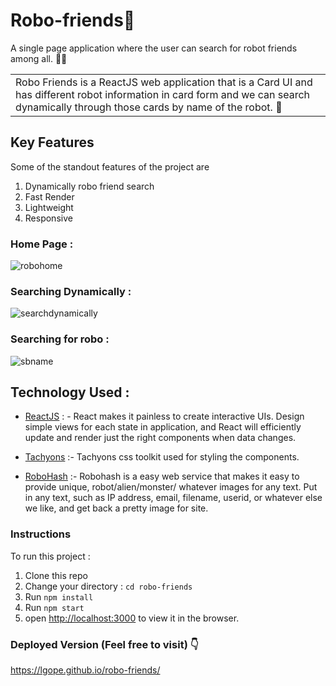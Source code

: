 
# Robo-friends🤖
A single page application where the user can search for robot friends among all. 🗽🤖

<table>
	<tr>
		<td>
			Robo Friends is a ReactJS web application that is a Card UI and has different robot information in card 
			form and we can search dynamically through those cards by name of the robot. 🤖
		</td>
	</tr>
</table>

## Key Features
Some of the standout features of the project are
1. Dynamically robo friend search
2. Fast Render
3. Lightweight
4. Responsive
  
### Home Page :
![robohome](https://user-images.githubusercontent.com/58518192/72223570-802eae00-359a-11ea-9cdf-e090287f89a5.png)

### Searching Dynamically :
![searchdynamically](https://user-images.githubusercontent.com/58518192/72633599-01af8300-3983-11ea-9799-add6e36d1472.gif)

### Searching for robo :
![sbname](https://user-images.githubusercontent.com/58518192/72223575-95a3d800-359a-11ea-89b3-c32b346d49ec.png)


## Technology Used :
- [ReactJS](https://reactjs.org/) : - React makes it painless to create interactive UIs. Design simple views for each state in application, and React will efficiently update and render just the right components when data changes.

- [Tachyons](https://tachyons.io/) :- Tachyons css toolkit used for styling the components.
  
- [RoboHash](https://robohash.org/) :- Robohash is a easy web service that makes it easy to provide unique, robot/alien/monster/
  whatever images for any text. Put in any text, such as IP address, email, filename, userid, or whatever else we like, and get
  back a pretty image for site.

### Instructions
To run this project :
1. Clone this repo
2. Change your directory : `cd robo-friends`
3. Run `npm install`
5. Run `npm start`
6. open [http://localhost:3000](http://localhost:3000) to view it in the browser.

### Deployed Version (Feel free to visit) 👇
https://lgope.github.io/robo-friends/
